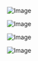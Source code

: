 ![Image](./public/Skärmbild%202025-05-20%20230149.png)

![Image](./public/Skärmbild%202025-05-20%20230309.png)

![Image](./public/Skärmbild%202025-05-20%20230400.png)

![Image](./public/Skärmbild%202025-05-20%20230417.png)
